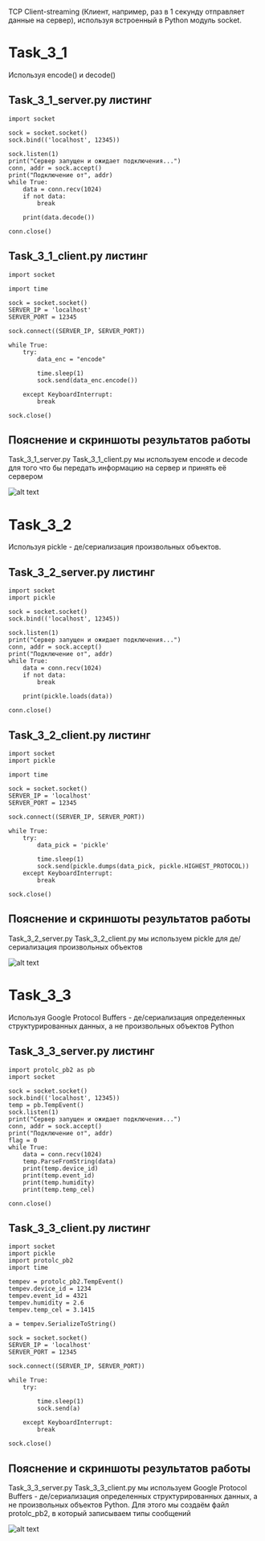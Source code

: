TCP Client-streaming (Клиент, например, раз в 1 секунду отправляет данные на сервер), используя встроенный в Python модуль socket.
# Task_3_1
Используя encode() и decode()

## Task_3_1_server.py листинг
```Py
import socket

sock = socket.socket()
sock.bind(('localhost', 12345))

sock.listen(1)
print("Сервер запущен и ожидает подключения...")
conn, addr = sock.accept()
print("Подключение от", addr)
while True:
    data = conn.recv(1024)
    if not data:
        break
    
    print(data.decode())

conn.close()
```
## Task_3_1_client.py листинг
```Py
import socket

import time

sock = socket.socket()
SERVER_IP = 'localhost'
SERVER_PORT = 12345

sock.connect((SERVER_IP, SERVER_PORT))

while True:
    try:
        data_enc = "encode"

        time.sleep(1)
        sock.send(data_enc.encode())

    except KeyboardInterrupt:
        break

sock.close()
```
## Пояснение и скриншоты результатов работы
Task_3_1_server.py Task_3_1_client.py мы используем encode и decode для того что бы передать информацию на сервер и принять её сервером

![alt text](https://github.com/Zhastik/Zhaslan_Dusaev_20321_HMI_CPD/blob/main/CPD/Task_3/Task_3_1/Task_3_1_server.png)

# Task_3_2
Используя pickle - де/сериализация произвольных объектов.

## Task_3_2_server.py листинг
```Py
import socket
import pickle

sock = socket.socket()
sock.bind(('localhost', 12345))

sock.listen(1)
print("Сервер запущен и ожидает подключения...")
conn, addr = sock.accept()
print("Подключение от", addr)
while True:
    data = conn.recv(1024)
    if not data:
        break
    
    print(pickle.loads(data))

conn.close()
```

## Task_3_2_client.py листинг
```Py
import socket
import pickle

import time

sock = socket.socket()
SERVER_IP = 'localhost'
SERVER_PORT = 12345

sock.connect((SERVER_IP, SERVER_PORT))

while True:
    try:
        data_pick = 'pickle'

        time.sleep(1)
        sock.send(pickle.dumps(data_pick, pickle.HIGHEST_PROTOCOL))
    except KeyboardInterrupt:
        break

sock.close()
```

## Пояснение и скриншоты результатов работы
Task_3_2_server.py Task_3_2_client.py мы используем pickle для де/сериализация произвольных объектов

![alt text](https://github.com/Zhastik/Zhaslan_Dusaev_20321_HMI_CPD/blob/main/CPD/Task_3/Task_3_2/Task_3_2.png)

# Task_3_3
Используя Google Protocol Buffers - де/сериализация определенных структурированных данных, а не произвольных объектов Python

## Task_3_3_server.py листинг
```Py
import protolc_pb2 as pb
import socket

sock = socket.socket()
sock.bind(('localhost', 12345))
temp = pb.TempEvent()
sock.listen(1)
print("Сервер запущен и ожидает подключения...")
conn, addr = sock.accept()
print("Подключение от", addr)
flag = 0
while True:
    data = conn.recv(1024)
    temp.ParseFromString(data)
    print(temp.device_id)
    print(temp.event_id)
    print(temp.humidity)
    print(temp.temp_cel)

conn.close()
```
## Task_3_3_client.py листинг
```Py
import socket
import pickle
import protolc_pb2
import time

tempev = protolc_pb2.TempEvent()
tempev.device_id = 1234
tempev.event_id = 4321
tempev.humidity = 2.6
tempev.temp_cel = 3.1415

a = tempev.SerializeToString()

sock = socket.socket()
SERVER_IP = 'localhost'
SERVER_PORT = 12345

sock.connect((SERVER_IP, SERVER_PORT))

while True:
    try:

        time.sleep(1)
        sock.send(a)
        
    except KeyboardInterrupt:
        break

sock.close()
```

## Пояснение и скриншоты результатов работы
Task_3_3_server.py Task_3_3_client.py мы используем Google Protocol Buffers - де/сериализация определенных структурированных данных, а не произвольных объектов Python. Для этого мы создаём файл protolc_pb2, в который записываем типы сообщений

![alt text](https://github.com/Zhastik/Zhaslan_Dusaev_20321_HMI_CPD/blob/main/CPD/Task_3/Task_3_3/Task_3_3.png)
